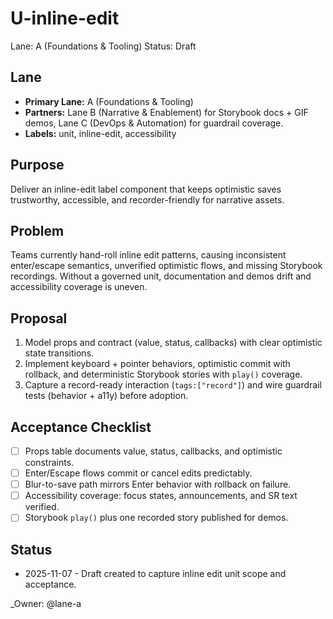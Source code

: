 # U-inline-edit

Lane: A (Foundations & Tooling)
Status: Draft

## Lane

- **Primary Lane:** A (Foundations & Tooling)
- **Partners:** Lane B (Narrative & Enablement) for Storybook docs + GIF demos, Lane C (DevOps & Automation) for guardrail coverage.
- **Labels:** unit, inline-edit, accessibility

## Purpose

Deliver an inline-edit label component that keeps optimistic saves trustworthy, accessible, and recorder-friendly for narrative assets.

## Problem

Teams currently hand-roll inline edit patterns, causing inconsistent enter/escape semantics, unverified optimistic flows, and missing Storybook recordings. Without a governed unit, documentation and demos drift and accessibility coverage is uneven.

## Proposal

1. Model props and contract (value, status, callbacks) with clear optimistic state transitions.
2. Implement keyboard + pointer behaviors, optimistic commit with rollback, and deterministic Storybook stories with `play()` coverage.
3. Capture a record-ready interaction (`tags:["record"]`) and wire guardrail tests (behavior + a11y) before adoption.

## Acceptance Checklist

- [ ] Props table documents value, status, callbacks, and optimistic constraints.
- [ ] Enter/Escape flows commit or cancel edits predictably.
- [ ] Blur-to-save path mirrors Enter behavior with rollback on failure.
- [ ] Accessibility coverage: focus states, announcements, and SR text verified.
- [ ] Storybook `play()` plus one recorded story published for demos.

## Status

- 2025-11-07 - Draft created to capture inline edit unit scope and acceptance.

<!-- prettier-ignore -->
_Owner: @lane-a
